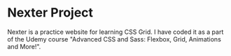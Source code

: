 # Nexter Project
Nexter is a practice website for learning CSS Grid. 
I have coded it as a part of the Udemy course "Advanced CSS and Sass: Flexbox, Grid, Animations and More!".